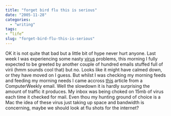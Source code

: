 ```yaml
---
title: "forget bird flu this is serious"
date: "2005-11-28"
categories:
  - "writing"
tags:
- “life”
slug: "forget-bird-flu-this-is-serious"
---
```


OK it is not quite that bad but a little bit of hype never hurt anyone.
Last week I was experiencing some nasty [virus][1] problems, this morning I fully expected to be greeted by another couple of hundred emails stuffed full of virii (hmm sounds cool that) but no. Looks like it might have calmed down, or they have moved on I guess. But whilst I was checking my morning feeds and feeding my morning needs I came accross [this][2] article from a ComputerWeekly email. Well the slowdown it is hardly surprising the amount of traffic it produces. My inbox was being choked on 15mb of virus each time it checked for mail. Even thou my hunting ground of choice is a Mac the idea of these virus just taking up space and bandwidth is concerning, maybe we should look at flu shots for the internet?

[1]:	https://adamchamberlin.info/2005/11/virus-warnings/
[2]:	https://www.computerweekly.com/Articles/Article.aspx?liArticleID=213150&liFlavourID=1&ebref=3178
